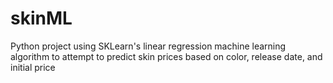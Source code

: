 # skinML
Python project using SKLearn's linear regression machine learning algorithm to attempt to predict skin prices based on color, release date, and initial price
